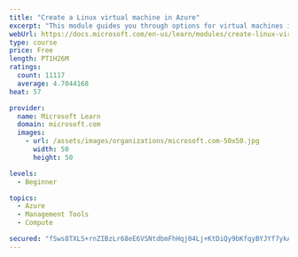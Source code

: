 ```yaml
---
title: "Create a Linux virtual machine in Azure"
excerpt: "This module guides you through options for virtual machines in Azure, creating and connecting a Linux virtual machine, and configuring your network settings."
webUrl: https://docs.microsoft.com/en-us/learn/modules/create-linux-virtual-machine-in-azure/
type: course
price: Free
length: PT1H26M
ratings:
  count: 11117
  average: 4.7044168
heat: 57

provider:
  name: Microsoft Learn
  domain: microsoft.com
  images:
    - url: /assets/images/organizations/microsoft.com-50x50.jpg
      width: 50
      height: 50

levels:
  - Beginner

topics:
  - Azure
  - Management Tools
  - Compute

secured: "fSws8TXLS+rnZIBzLr68eE6VSNtdbmFhHqj04Lj+KtDiQy9bKfqyBYJYf7ykARvgzrao3EUcyuLDRyBGRxCPdulv2N002aSdtn/6/3Lo/2o2rs5rOLdjtgRMSRberevBkYhZhheFaCKqP4SuoM1qZiSeomZSVlq74oRvI6ZpXXofvzjW6XjAKFZKk5lf7Bht+k8Ky+ZSj2oxr12dlUaRNpBWWAZ7M8cq1xG+Y0/fpwBBmVF+sNN6LAvEgM+iYgy33irVAGL8DvmkHYFC3aYnRP8LiNJuvm0oRprgvhHf0rp/IQRAU+7s8hoc34j56gbd/OdDCoUMMVOWhVYLjWd5JlLKRtnc/xYJcw7FDZ67AWTsb8OPTigrDvOuYbqIAxcRYKRSTMeoTWMXi5P2KfBpe9p1jXqxIpmchF0C9fBZ2ts=;EWrlcY0mDTYyj1CSZ2uenQ=="
---
```


